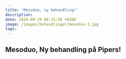 ```yaml
---
title: 'Mesoduo, ny behandling!'
description:
date: 2020-09-29 08:15:50 +0200
image: /images/behandlingar/mesoduo-1.jpg
tags:
---
```


## Mesoduo, Ny behandling p&aring; Pipers\!